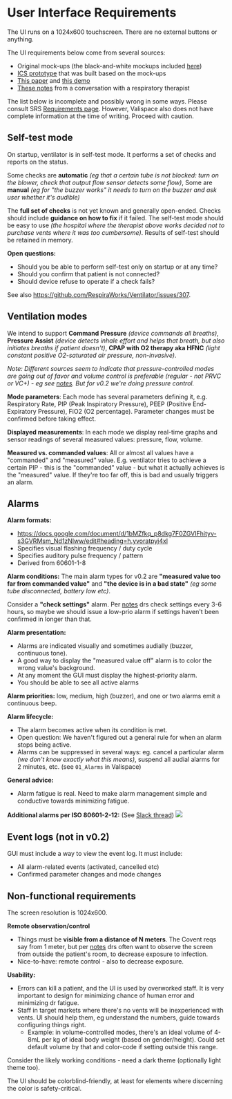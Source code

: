 # User Interface Requirements

The UI runs on a 1024x600 touchscreen. There are no external buttons or anything.

The UI requirements below come from several sources:
* Original mock-ups (the black-and-white mockups included
  [here](https://www.ics.com/blog/ics-joins-respiraworks-on-ventilator-project))
* [ICS prototype](http://demo.ics.com/ventilatorui-demo/) that was built based on the mock-ups
* [This paper](https://ccforum.biomedcentral.com/articles/10.1186/s13054-016-1431-1) and
  [this demo](https://www.youtube.com/watch?v=BT3snJ1Hm2s)
* [These notes](https://docs.google.com/document/d/1QFFcg2gL3PXXzyqgSBz3XZQm_oobZ2osFuErh492UEA/edit) from a
  conversation with a respiratory therapist

The list below is incomplete and possibly wrong in some ways.
Please consult SRS [Requirements page](https://respiraworks.github.io/Ventilator/software/SRS.html).
However, Valispace also does not have complete information at the time of writing. Proceed with caution.

## Self-test mode

On startup, ventilator is in self-test mode. It performs a set of checks and reports on the status.

Some checks are **automatic** _(eg that a certain tube is not blocked: turn on the blower, check that output flow
sensor detects some flow)_, Some are **manual** _(eg for "the buzzer works" it needs to turn on the buzzer and ask user
whether it's audible)_

The **full set of checks** is not yet known and generally open-ended.
Checks should include **guidance on how to fix** if it failed.
The self-test mode should be easy to use _(the hospital where the therapist above works decided not to purchase vents
where it was too cumbersome)_.
Results of self-test should be retained in memory.

**Open questions:**
* Should you be able to perform self-test only on startup or at any time?
* Should you confirm that patient is not connected?
* Should device refuse to operate if a check fails?

See also https://github.com/RespiraWorks/Ventilator/issues/307.

## Ventilation modes

We intend to support **Command Pressure** _(device commands all breaths)_, **Pressure Assist** _(device detects inhale
effort and helps that breath, but also initiates breaths if patient doesn't)_, **CPAP with O2 therapy aka HFNC** _(light
constant positive O2-saturated air pressure, non-invasive)_.

_Note: Different sources seem to indicate that pressure-controlled modes are going out of favor and volume control is
preferable (regular - not PRVC or VC+) - eg see
[notes](https://docs.google.com/document/d/1QFFcg2gL3PXXzyqgSBz3XZQm_oobZ2osFuErh492UEA/edit). But for v0.2 we're doing
pressure control._

**Mode parameters**: Each mode has several parameters defining it, e.g. Respiratory Rate, PIP (Peak Inspiratory
Pressure), PEEP (Positive End-Expiratory Pressure), FiO2 (O2 percentage). Parameter changes must be confirmed before
taking effect.

**Displayed measurements**: In each mode we display real-time graphs and sensor readings of several measured values:
pressure, flow, volume.

**Measured vs. commanded values**: All or almost all values have a "commanded" and "measured" value. E.g. ventilator
tries to achieve a certain PIP - this is the "commanded" value - but what it actually achieves is the "measured" value.
If they're too far off, this is bad and usually triggers an alarm.

## Alarms
**Alarm formats:**
* https://docs.google.com/document/d/1bMZfkq_p8dkg7F0ZGVIFhityv-s3GVRMsm_Nd1zNlww/edit#heading=h.yvoratpyj4xl
* Specifies visual flashing frequency / duty cycle
* Specifies auditory pulse frequency / pattern
* Derived from 60601-1-8

**Alarm conditions:**
The main alarm types for v0.2 are **"measured value too far from commanded value"** and **"the device is in a bad
state"** _(eg some tube disconnected, battery low etc)_.

Consider a **"check settings"** alarm. Per
[notes](https://docs.google.com/document/d/1QFFcg2gL3PXXzyqgSBz3XZQm_oobZ2osFuErh492UEA/edit) drs check settings every
3-6 hours, so maybe we should issue a low-prio alarm if settings haven't been confirmed in longer than that.

**Alarm presentation:**
* Alarms are indicated visually and sometimes audially (buzzer, continuous tone).
* A good way to display the "measured value off" alarm is to color the wrong value's background.
* At any moment the GUI must display the highest-priority alarm.
* You should be able to see all active alarms

**Alarm priorities:** low, medium, high (buzzer), and one or two alarms emit a continuous beep.

**Alarm lifecycle:**
* The alarm becomes active when its condition is met.
* Open question: We haven't figured out a general rule for when an alarm stops being active.
* Alarms can be suppressed in several ways: eg. cancel a particular alarm _(we don't know exactly what this means)_,
suspend all audial alarms for 2 minutes, etc. (see `01_Alarms` in Valispace)

**General advice:**
* Alarm fatigue is real. Need to make alarm management simple and conductive towards minimizing fatigue.

**Additional alarms per ISO 80601-2-12:**
(See [Slack thread](https://respiraworks.slack.com/archives/C011UMNUWGZ/p1591500042061800?thread_ts=1591207530.031400&cid=C011UMNUWGZ))
![](https://i.imgur.com/DJqVFaL.png)

## Event logs (not in v0.2)

GUI must include a way to view the event log. It must include:
* All alarm-related events (activated, cancelled etc)
* Confirmed parameter changes and mode changes

## Non-functional requirements
The screen resolution is 1024x600.

**Remote observation/control**
* Things must be **visible from a distance of N meters**. The Covent reqs say from 1 meter, but per
[notes](https://docs.google.com/document/d/1QFFcg2gL3PXXzyqgSBz3XZQm_oobZ2osFuErh492UEA/edit) drs often want to observe
the screen from outside the patient's room, to decrease exposure to infection.
* Nice-to-have: remote control - also to decrease exposure.

**Usability:**
* Errors can kill a patient, and the UI is used by overworked staff. It is very important to design for minimizing
  chance of human error and minimizing dr fatigue.
* Staff in target markets where there's no vents will be inexperienced with vents. UI should help them, eg understand
  the numbers, guide towards configuring things right.
  * Example: in volume-controlled modes, there's an ideal volume of 4-8mL per kg of ideal body weight (based on
    gender/height). Could set default volume by that and color-code if setting outside this range.

Consider the likely working conditions - need a dark theme (optionally light theme too).

The UI should be colorblind-friendly, at least for elements where discerning the color is safety-critical.
